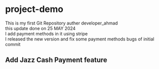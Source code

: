 # project-demo
This is my first Git Repository
auther developer_ahmad 
<br>
this update done on 25 MAY 2024 <br />I add payment methods in it using stripe
<br>
I released the new version and fix some payment methods bugs of initial commit 
<br>
<h2 style="color : "red"> Add Jazz Cash Payment feature </h2>
